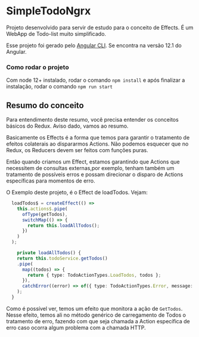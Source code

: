# SimpleTodoNgrx
Projeto desenvolvido para servir de estudo para o conceito de Effects. É um WebApp de Todo-list muito simplificado.

Esse projeto foi gerado pelo [Angular CLI](https://github.com/angular/angular-cli). Se encontra na versão 12.1 do Angular.

### Como rodar o projeto
Com node 12+ instalado, rodar o comando `npm install` e após finalizar a instalação, rodar o comando `npm run start`

## Resumo do conceito

Para entendimento deste resumo, você precisa entender os conceitos básicos do Redux. Aviso dado, vamos ao resumo.

Basicamente os Effects é a forma que temos para garantir o tratamento de efeitos colaterais ao dispararmos Actions. Não podemos esquecer que no Redux, os Reducers devem ser feitos com funções puras. 

Então quando criamos um Effect, estamos garantindo que Actions que necessitem de consultas externas,por exemplo, tenham também um tratamento de possíveis erros e possam direcionar o disparo de Actions específicas para momentos de erro.

O Exemplo deste projeto, é o Effect de loadTodos. Vejam:

```typescript
  loadTodos$ = createEffect(() =>
    this.actions$.pipe(
      ofType(getTodos),
      switchMap(() => {
        return this.loadAllTodos();
      })
    )
  );

    private loadAllTodos() {
    return this.todoService.getTodos()
    .pipe(
      map((todos) => {
        return { type: TodoActionTypes.LoadTodos, todos };
      }),
      catchError((error) => of({ type: TodoActionTypes.Error, message: error }))
    );
  }

```

Como é possível ver, temos um efeito que monitora a ação de `GetTodos`. Nesse efeito, temos ali no método genérico de carregamento de Todos o tratamento de erro, fazendo com que seja chamada a Action específica de erro caso ocorra algum problema com a chamada HTTP.
